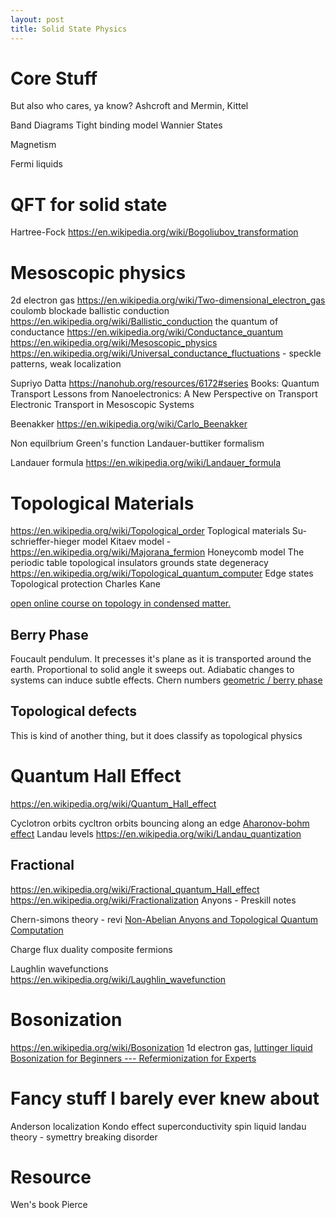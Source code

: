 ```yaml
---
layout: post
title: Solid State Physics
---
```



# Core Stuff
But also who cares, ya know?
Ashcroft and Mermin, Kittel

Band Diagrams
Tight binding model
Wannier States

Magnetism

Fermi liquids


# QFT for solid state
Hartree-Fock
https://en.wikipedia.org/wiki/Bogoliubov_transformation

# Mesoscopic physics
2d electron gas https://en.wikipedia.org/wiki/Two-dimensional_electron_gas
coulomb blockade
ballistic conduction https://en.wikipedia.org/wiki/Ballistic_conduction
the quantum of conductance https://en.wikipedia.org/wiki/Conductance_quantum
https://en.wikipedia.org/wiki/Mesoscopic_physics
https://en.wikipedia.org/wiki/Universal_conductance_fluctuations - speckle patterns, weak localization



Supriyo Datta
https://nanohub.org/resources/6172#series
Books:
Quantum Transport
Lessons from Nanoelectronics: A New Perspective on Transport
Electronic Transport in Mesoscopic Systems

Beenakker https://en.wikipedia.org/wiki/Carlo_Beenakker

Non equilbrium Green's function
Landauer-buttiker formalism

Landauer formula https://en.wikipedia.org/wiki/Landauer_formula

# Topological Materials
https://en.wikipedia.org/wiki/Topological_order
Toplogical materials
Su-schrieffer-hieger model
Kitaev model - https://en.wikipedia.org/wiki/Majorana_fermion
Honeycomb model
The periodic table
topological insulators
grounds state degeneracy
https://en.wikipedia.org/wiki/Topological_quantum_computer
Edge states
Topological protection
Charles Kane

[open online course on topology in condensed matter.](https://topocondmat.org/)

## Berry Phase
Foucault pendulum. It precesses it's plane as it is transported around the earth. Proportional to solid angle it sweeps out. Adiabatic changes to systems can induce subtle effects.
Chern numbers
[geometric / berry phase](https://en.wikipedia.org/wiki/Geometric_phase)


## Topological defects
This is kind of another thing, but it does classify as topological physics

# Quantum Hall Effect
https://en.wikipedia.org/wiki/Quantum_Hall_effect

Cyclotron orbits
cycltron orbits bouncing along an edge
[Aharonov-bohm effect](https://en.wikipedia.org/wiki/Aharonov%E2%80%93Bohm_effect)
Landau levels https://en.wikipedia.org/wiki/Landau_quantization


## Fractional
https://en.wikipedia.org/wiki/Fractional_quantum_Hall_effect
https://en.wikipedia.org/wiki/Fractionalization
Anyons - Preskill notes

Chern-simons theory - revi
[Non-Abelian Anyons and Topological Quantum Computation](https://arxiv.org/abs/0707.1889)

Charge flux duality
composite fermions

Laughlin wavefunctions https://en.wikipedia.org/wiki/Laughlin_wavefunction
# Bosonization
https://en.wikipedia.org/wiki/Bosonization
1d electron gas, [luttinger liquid](https://en.wikipedia.org/wiki/Luttinger_liquid)
[Bosonization for Beginners --- Refermionization for Experts](https://arxiv.org/abs/cond-mat/9805275)

# Fancy stuff I barely ever knew about
Anderson localization
Kondo effect
superconductivity
spin liquid
landau theory - symettry breaking
disorder


# Resource
Wen's book
Pierce

